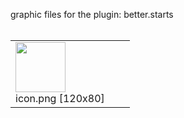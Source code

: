 graphic files for the plugin: better.starts<br>
<br>
<table>
	<tr valign="bottom">
		<td><img src="https://raw.githubusercontent.com/zuckung/endless-sky-plugins/refs/heads/main/myplugins/better.starts/icon.png width="120" height="80"><br>
		icon.png [120x80]</td>
		<td></td>
		<td></td>
	</tr>
</table>
